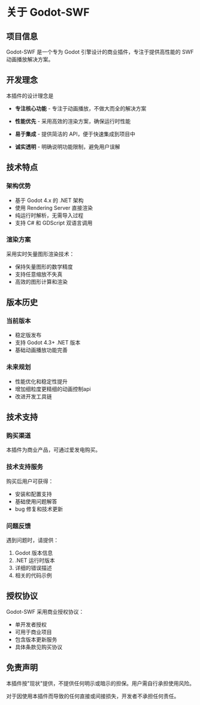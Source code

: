 # 关于 Godot-SWF

## 项目信息

Godot-SWF 是一个专为 Godot 引擎设计的商业插件，专注于提供高性能的 SWF 动画播放解决方案。

## 开发理念

本插件的设计理念是

- **专注核心功能** - 专注于动画播放，不做大而全的解决方案

- **性能优先** - 采用高效的渲染方案，确保运行时性能

- **易于集成** - 提供简洁的 API，便于快速集成到项目中

- **诚实透明** - 明确说明功能限制，避免用户误解

## 技术特点

### 架构优势
- 基于 Godot 4.x 的 .NET 架构
- 使用 Rendering Server 直接渲染
- 纯运行时解析，无需导入过程
- 支持 C# 和 GDScript 双语言调用

### 渲染方案
采用实时矢量图形渲染技术：
- 保持矢量图形的数学精度
- 支持任意缩放不失真
- 高效的图形计算和渲染

## 版本历史

### 当前版本
- 稳定版发布
- 支持 Godot 4.3+ .NET 版本
- 基础动画播放功能完善

### 未来规划
- 性能优化和稳定性提升
- 增加细粒度更精细的动画控制api
- 改进开发工具链

## 技术支持

### 购买渠道
本插件为商业产品，可通过爱发电购买。

### 技术支持服务
购买后用户可获得：

- 安装和配置支持
- 基础使用问题解答
- bug 修复和技术更新

### 问题反馈
遇到问题时，请提供：

1. Godot 版本信息
2. .NET 运行时版本
3. 详细的错误描述
4. 相关的代码示例

## 授权协议

Godot-SWF 采用商业授权协议：

- 单开发者授权
- 可用于商业项目
- 包含版本更新服务
- 具体条款见购买协议

## 免责声明

本插件按"现状"提供，不提供任何明示或暗示的担保。用户需自行承担使用风险。

对于因使用本插件而导致的任何直接或间接损失，开发者不承担任何责任。